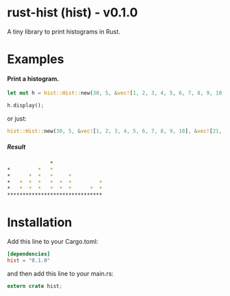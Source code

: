 # rust-hist (hist) - v0.1.0
A tiny library to print histograms in Rust.

# Examples
#### Print a histogram.
```rust
let mut h = hist::Hist::new(30, 5, &vec![1, 2, 3, 4, 5, 6, 7, 8, 9, 10], &vec![21, 10, 15, 17, 26, 8, 12, 2, 5, 7]);

h.display();
```

or just:
```rust
hist::Hist::new(30, 5, &vec![1, 2, 3, 4, 5, 6, 7, 8, 9, 10], &vec![21, 10, 15, 17, 26, 8, 12, 2, 5, 7]).display();
```

##### Result

```bash
              *
*         *   *
*      *  *   *     *
*   *  *  *   *  *  *         *
*   *  *  *   *  *  *      *  *
*******************************
```

# Installation

Add this line to your Cargo.toml:

```toml
[dependencies]
hist = "0.1.0"
```

and then add this line to your main.rs:

```rust
extern crate hist;
```
